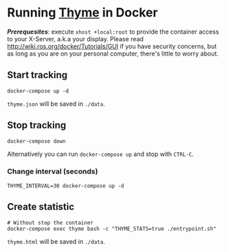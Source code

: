 # Running [Thyme](https://github.com/sourcegraph/thyme) in Docker

***Prerequesites***: execute `xhost +local:root` to provide the container access to your X-Server, a.k.a your display.
Please read http://wiki.ros.org/docker/Tutorials/GUI if you have security concerns, but as long as you are on your personal computer, there's little to worry about.

## Start tracking
```
docker-compose up -d
```

`thyme.json` will be saved in `./data`.

## Stop tracking
```
docker-compose down
```

Alternatively you can run `docker-compose up` and stop with `CTRL-C`.

### Change interval (seconds)
```
THYME_INTERVAL=30 docker-compose up -d
```

## Create statistic
```
# Without stop the container
docker-compose exec thyme bash -c "THYME_STATS=true ./entrypoint.sh"
```

`thyme.html` will be saved in `./data`.

